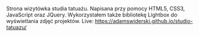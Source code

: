 Strona wizytówka studia tatuażu. Napisana przy pomocy HTML5, CSS3, JavaScript oraz JQuery. Wykorzystałem także bibliotekę Lightbox do wyświetlania zdjęć projektów.
Live: https://adamswiderski.github.io/studio-tatuazu/
